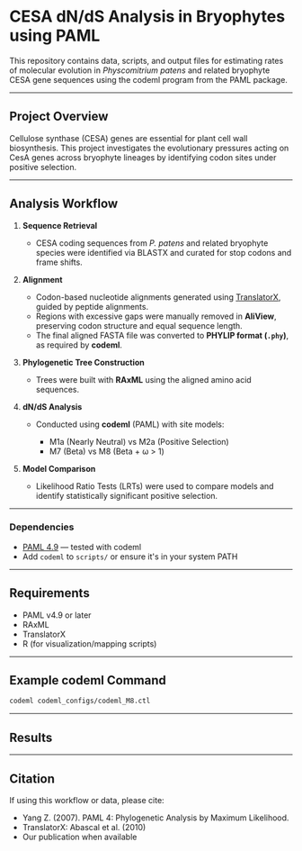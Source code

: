 # CESA dN/dS Analysis in Bryophytes using PAML

This repository contains data, scripts, and output files for estimating rates of molecular evolution in *Physcomitrium patens* and related bryophyte CESA gene sequences using the codeml program from the PAML package.

---

## Project Overview

Cellulose synthase (CESA) genes are essential for plant cell wall biosynthesis. This project investigates the evolutionary pressures acting on CesA genes across bryophyte lineages by identifying codon sites under positive selection.

---

##  Analysis Workflow

1. **Sequence Retrieval**

   - CESA coding sequences from *P. patens* and related bryophyte species were identified via BLASTX and curated for stop codons and frame shifts.

2. **Alignment**

   - Codon-based nucleotide alignments generated using [TranslatorX](http://translatorx.co.uk/), guided by peptide alignments.
   - Regions with excessive gaps were manually removed in **AliView**, preserving codon structure and equal sequence length.
   - The final aligned FASTA file was converted to **PHYLIP format (`.phy`)**, as required by **codeml**.

3. **Phylogenetic Tree Construction**

   - Trees were built with **RAxML** using the aligned amino acid sequences.

4. **dN/dS Analysis**

   - Conducted using **codeml** (PAML) with site models:
     
     - M1a (Nearly Neutral) vs M2a (Positive Selection)
     - M7 (Beta) vs M8 (Beta + ω > 1)

5. **Model Comparison**

   - Likelihood Ratio Tests (LRTs) were used to compare models and identify statistically significant positive selection.

---

### Dependencies

- [PAML 4.9](http://abacus.gene.ucl.ac.uk/software/paml.html) — tested with codeml
- Add `codeml` to `scripts/` or ensure it's in your system PATH

---

## Requirements

- PAML v4.9 or later
- RAxML
- TranslatorX
- R (for visualization/mapping scripts)

---

## Example codeml Command

```bash
codeml codeml_configs/codeml_M8.ctl
```

---

## Results


---


## Citation

If using this workflow or data, please cite:

- Yang Z. (2007). PAML 4: Phylogenetic Analysis by Maximum Likelihood.
- TranslatorX: Abascal et al. (2010)
- Our publication when available



